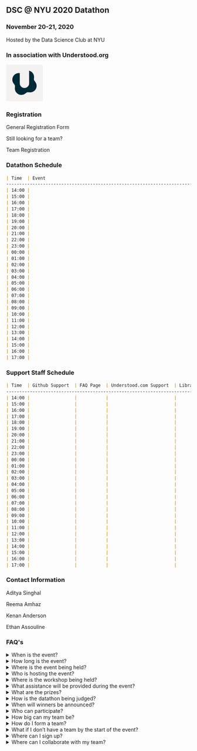 
## DSC @ NYU 2020 Datathon
### November 20-21, 2020
Hosted by the Data Science Club at NYU

<h3> In association with Understood.org </h3>

<img src="logounder.png" alt="understood.org" height="100"/>

### Registration

General Registration Form

Still looking for a team?

Team Registration

### Datathon Schedule

```markdown
| Time  | Event 
-----------------------------------------------------------------------------------------------------
| 14:00 |
| 15:00 |
| 16:00 |
| 17:00 | 
| 18:00 | 
| 19:00 | 
| 20:00 |  
| 21:00 |  
| 22:00 |  
| 23:00 |
| 00:00 |
| 01:00 |
| 02:00 |
| 03:00 |
| 04:00 | 
| 05:00 |
| 06:00 |
| 07:00 |
| 08:00 |   
| 09:00 |  
| 10:00 |  
| 11:00 |
| 12:00 |
| 13:00 |
| 14:00 |
| 15:00 |
| 16:00 | 
| 17:00 |
```

### Support Staff Schedule
```markdown
| Time  | Github Support  | FAQ Page  | Understood.com Support  | Library Support   | Team Support  |
-----------------------------------------------------------------------------------------------------
| 14:00 |                 |           |                         |                   |               |
| 15:00 |                 |           |                         |                   |               |
| 16:00 |                 |           |                         |                   |               |
| 17:00 |                 |           |                         |                   |               |
| 18:00 |                 |           |                         |                   |               |
| 19:00 |                 |           |                         |                   |               |
| 20:00 |                 |           |                         |                   |               |
| 21:00 |                 |           |                         |                   |               |
| 22:00 |                 |           |                         |                   |               |
| 23:00 |                 |           |                         |                   |               |
| 00:00 |                 |           |                         |                   |               |
| 01:00 |                 |           |                         |                   |               |
| 02:00 |                 |           |                         |                   |               |
| 03:00 |                 |           |                         |                   |               |
| 04:00 |                 |           |                         |                   |               |
| 05:00 |                 |           |                         |                   |               |
| 06:00 |                 |           |                         |                   |               |
| 07:00 |                 |           |                         |                   |               |
| 08:00 |                 |           |                         |                   |               |
| 09:00 |                 |           |                         |                   |               |
| 10:00 |                 |           |                         |                   |               |
| 11:00 |                 |           |                         |                   |               |
| 12:00 |                 |           |                         |                   |               |
| 13:00 |                 |           |                         |                   |               |
| 14:00 |                 |           |                         |                   |               |
| 15:00 |                 |           |                         |                   |               |
| 16:00 |                 |           |                         |                   |               |
| 17:00 |                 |           |                         |                   |               |
```
### Contact Information
Aditya Singhal

Reema Amhaz

Kenan Anderson

Ethan Assouline



### FAQ's

<details>
<summary>When is the event?</summary>
<br>
The event will be Friday 11/20 from 2pm EST to 11/21 5pm EST.
<br>
----------------------------------------------------------------------------
<br>
</details>

<details>
<summary>How long is the event?</summary>
<br>
The event will be 27 hours with submissions closing at 5pm EST on 11/21. Working for the entire length of the event is not required. Coordinate with your team to find times that work for everyone.
<br>
----------------------------------------------------------------------------
<br>
</details>

<details>
<summary>Where is the event being held?</summary>
<br>
The event will be virtual with all necessary information on this Github page. The workshop for this event which will be streamed on Youtube (link coming soon) will also be found embedded on this page. All other activities will be held on the Zoom for the event at $check_back_for_the_final_zoom_link$. This is where we will first assemble at 2pm ET on Friday. All meetings with event organizers and support staff will be through this Zoom call which will be on for the whole 27 hours. Breakout rooms for each team will also be available for the duration of the event, so you and your members can use the breakout rooms to collaborate and pop in and out of the general lobby to ask questions or to join the fun social events. Basically – you are your team can work in the breakout rooms of the same call, and then chill or ask questions in the general window of the same link.
<br>
----------------------------------------------------------------------------
<br>
</details>

<details>
<summary>Who is hosting the event?</summary>
<br>
This event is a 3-way collaboration between Data Science Club @ NYU, Understood.org, and NYU Bobst Library. Understood.org will be running the datathon, providing assistance throughout the event, and evaluating the work of participants. NYU Bobst will be hosting the technical workshop as well as a Q&A. DSC is putting all this together, providing graduate student level tech assistance and managing all teams and other stakeholders.
<br>
----------------------------------------------------------------------------
<br>
</details>

<details>
<summary>Where is the workshop being held?</summary>
<br>
The workshop will be premiering Friday morning on this link at $check_back_for_final_time$. The premiere will also be available through the Youtube link  $check_back_for_final_link$. If you have any questions during the workshop premiere feel free to message the "ask-a-librarian" channel on Slack. There will be someone available to answer any questions that may arise. Tech/workshop-related questions will be answered by our Data Science Specialist Librarian Vicky Steeves between 8-9pm ET on Friday and 11am-12pm on Saturday. Other times, the DSC E-board and CDS graduate students may help you out. 
<br>
----------------------------------------------------------------------------
<br>
</details>

<details>
<summary>What assistance will be provided during the event?
</summary>
<br>
Understood.org staff will be available Friday 11/20 from 2pm EST to 6pm EST. Graduate students will also be available by appointment to provide technical help during designated timeslots throughout the event. A Q&A will also be hosted by NYU Bobst Data Science Specialist Vicky Steeves during the event. E-Board members will be available over Zoom for the full event time. Check the posted schedule for exact times.
<br>
----------------------------------------------------------------------------
<br>
</details>

<details>
<summary>What are the prizes?</summary>
<br>
Winning teams will receive Center for Data Science merch as well as networking and internship opportunities with Understood.org.
<br>
----------------------------------------------------------------------------
<br>
</details>

<details>
<summary>How is the datathon being judged?</summary>
<br>
Understood.org evaluates the projects of the participants. More information will be provided on the day of the datathon. There will also be a community award for participating throughout the datathon. Refer to the schedule and slack for events hosted with our Director of Events, Kenan Anderson.
<br>
----------------------------------------------------------------------------
<br>
</details>

<details>
<summary>When will winners be announced?</summary>
<br>
Top teams will be emailed and winners will be formally announced by the following week.
<br>
----------------------------------------------------------------------------
<br>
</details>

<details>
<summary>Who can participate?</summary>
<br>
This event is open to all current NYU students. Being a declared data science major or minor is not required.
<br>
----------------------------------------------------------------------------
<br>
</details>

<details>
<summary>How big can my team be?</summary>
<br>
Suggested team size is 3-6 members. You can work solo if you wish.
<br>
----------------------------------------------------------------------------
<br>
</details>

<details>
<summary>How do I form a team?</summary>
<br>
If you are looking for teammates, reach out through the Hackathon-Team-Formation channel on slack or grab your friends!. If you have not signed up for the Data Science @ NYU slack yet, the link is: >INSERT SLACK LINK<.
<br>
----------------------------------------------------------------------------
<br>
</details>


<details>
<summary>What if I don’t have a team by the start of the event?</summary>
<br>
If you want a team, that mostly will not happen. We will release a google sheet document here soon where you will be able to reach out to anyone else who does not have a team. We will reach out to all registrants not a part of a team by Thursday and ask them to team up if they did not want to work solo.
<br>
----------------------------------------------------------------------------
<br>
</details>

<details>
<summary>Where can I sign up?</summary>
<br>
The sign-up for this event is >INSERT TYPEFORM HERE<. If you have a team already formed please sign up below >INSERT TEAM SIGN UP HERE<
<br>
----------------------------------------------------------------------------
<br>
</details>

<details>
<summary>Where can I collaborate with my team?</summary>
<br>
Since this is a remote hackathon, feel free to use whatever platform you like. Zoom breakout rooms for each team will be provided. Feel free to hop on and off Zoom at your leisure. Additional recommended platforms include: Discord, Slack, and Github. 
<br>
----------------------------------------------------------------------------
<br>
</details>

